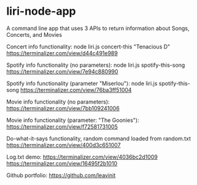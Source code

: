 # liri-node-app
A command line app that uses 3 APIs to return information about Songs, Concerts, and Movies

Concert info functionality:
node liri.js concert-this "Tenacious D"
https://terminalizer.com/view/d44c491e989

Spotify info functionality (no parameters):
node liri.js spotify-this-song
https://terminalizer.com/view/7e94c880990

Spotify info functionality (parameter "Miserlou"):
node liri.js spotify-this-song
https://terminalizer.com/view/76ba3ff51004

Movie info functionality (no parameters):
https://terminalizer.com/view/7bb109241006

Movie info functionality (parameter: "The Goonies"):
https://terminalizer.com/view/f72581731005

Do-what-it-says functionality, random command loaded from random.txt
https://terminalizer.com/view/400d3c651007

Log.txt demo:
https://terminalizer.com/view/4036bc2d1009
https://terminalizer.com/view/16495f2b1010

Github portfolio:
https://github.com/leavinit





